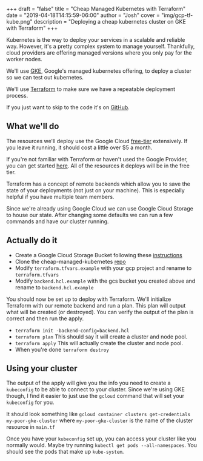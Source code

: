 +++
draft = "false"
title = "Cheap Managed Kubernetes with Terraform"
date = "2019-04-18T14:15:59-06:00"
author = "Josh"
cover = "img/gcp-tf-kube.png"
description = "Deploying a cheap kubernetes cluster on GKE with Terraform"
+++

Kubernetes is the way to deploy your services in a scalable and reliable way. However, it's a pretty complex system to manage yourself. Thankfully, cloud providers are offering managed versions where you only pay for the worker nodes.

We'll use [GKE](https://cloud.google.com/kubernetes-engine/), Google's managed kubernetes offering, to deploy a cluster so we can test out kubernetes.

We'll use [Terraform](https://www.terraform.io/) to make sure we have a repeatable deployment process.

If you just want to skip to the code it's on [GitHub](https://github.com/kasuboski/cheap-managed-kubernetes).

## What we'll do
The resources we'll deploy use the Google Cloud [free-tier](https://cloud.google.com/free/) extensively. If you leave it running, it should cost a little over $5 a month.

If you're not familiar with Terraform or haven't used the Google Provider, you can get started [here](https://www.terraform.io/docs/providers/google/getting_started.html). All of the resources it deploys will be in the free tier.

Terraform has a concept of remote backends which allow you to save the state of your deployments (not just on your machine). This is especially helpful if you have multiple team members.

Since we're already using Google Cloud we can use Google Cloud Storage to house our state. After changing some defaults we can run a few commands and have our cluster running.

## Actually do it

* Create a Google Cloud Storage Bucket following these [instructions](https://cloud.google.com/storage/docs/creating-buckets)
* Clone the cheap-managed-kubernetes [repo](https://github.com/kasuboski/cheap-managed-kubernetes)
* Modify `terraform.tfvars.example` with your gcp project and rename to `terraform.tfvars`
* Modify `backend.hcl.example` with the gcs bucket you created above and rename to `backend.hcl.example`

You should now be set up to deploy with Terraform. We'll initialize Terraform with our remote backend and run a plan. This plan will output what will be created (or destroyed). You can verify the output of the plan is correct and then run the apply.

* `terraform init -backend-config=backend.hcl`
* `terraform plan` This should say it will create a cluster and node pool.
* `terraform apply` This will actually create the cluster and node pool.
* When you're done `terraform destroy`

## Using your cluster

The output of the apply will give you the info you need to create a `kubeconfig` to be able to connect to your cluster. Since we're using GKE though, I find it easier to just use the `gcloud` command that will set your `kubeconfig` for you.

It should look something like `gcloud container clusters get-credentials my-poor-gke-cluster` where `my-poor-gke-cluster` is the name of the cluster resource in `main.tf`

Once you have your `kubeconfig` set up, you can access your cluster like you normally would. Maybe try running `kubectl get pods --all-namespaces`. You should see the pods that make up `kube-system`.